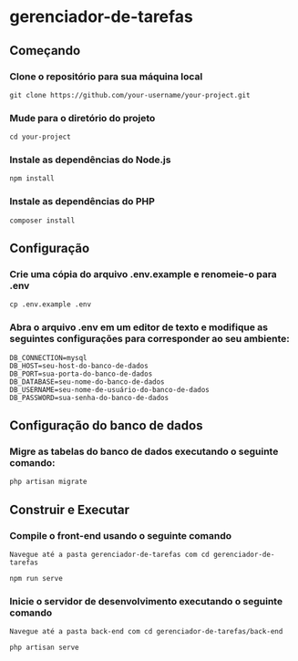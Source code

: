 # gerenciador-de-tarefas

## Começando

### Clone o repositório para sua máquina local
```
git clone https://github.com/your-username/your-project.git
```

### Mude para o diretório do projeto
```
cd your-project
```

### Instale as dependências do Node.js
```
npm install
```

### Instale as dependências do PHP
```
composer install
```

## Configuração

### Crie uma cópia do arquivo .env.example e renomeie-o para .env
```
cp .env.example .env
```

### Abra o arquivo .env em um editor de texto e modifique as seguintes configurações para corresponder ao seu ambiente:
```
DB_CONNECTION=mysql
DB_HOST=seu-host-do-banco-de-dados
DB_PORT=sua-porta-do-banco-de-dados
DB_DATABASE=seu-nome-do-banco-de-dados
DB_USERNAME=seu-nome-de-usuário-do-banco-de-dados
DB_PASSWORD=sua-senha-do-banco-de-dados
```

## Configuração do banco de dados

### Migre as tabelas do banco de dados executando o seguinte comando:
```
php artisan migrate
```

## Construir e Executar

### Compile o front-end usando o seguinte comando
```
Navegue até a pasta gerenciador-de-tarefas com cd gerenciador-de-tarefas

npm run serve
```

### Inicie o servidor de desenvolvimento executando o seguinte comando
```
Navegue até a pasta back-end com cd gerenciador-de-tarefas/back-end

php artisan serve
```

